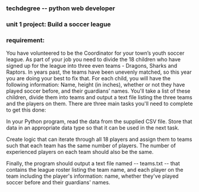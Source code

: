 ### techdegree -- python web developer

### unit 1 project: Build a soccer league

### requirement:
You have volunteered to be the Coordinator for your town’s youth soccer league. As part of your job you need to divide the 18 children who have signed up for the league into three even teams - Dragons, Sharks and Raptors. In years past, the teams have been unevenly matched, so this year you are doing your best to fix that. For each child, you will have the following information: Name, height (in inches), whether or not they have played soccer before, and their guardians’ names. You'll take a list of these children, divide them into teams and output a text file listing the three teams and the players on them. There are three main tasks you'll need to complete to get this done:

In your Python program, read the data from the supplied CSV file. Store that data in an appropriate data type so that it can be used in the next task.

Create logic that can iterate through all 18 players and assign them to teams such that each team has the same number of players. The number of experienced players on each team should also be the same.

Finally, the program should output a text file named -- teams.txt -- that contains the league roster listing the team name, and each player on the team including the player's information: name, whether they've played soccer before and their guardians' names.
